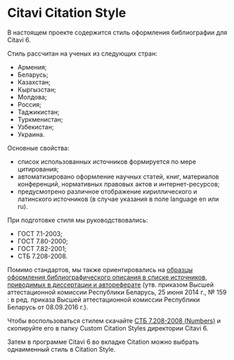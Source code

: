 # Citavi Citation Style

В настоящем проекте содержится стиль оформления библиографии для Citavi 6.

Стиль рассчитан на ученых из следующих стран:
- Армения;
- Беларусь;
- Казахстан;
- Кыргызстан;
- Молдова;
- Россия;
- Таджикистан;
- Туркменистан;
- Узбекистан;
- Украина.

Основные свойства:
- список использованных источников формируется по мере цитирования;
- автоматизировано оформление научных статей, книг, материалов конференций, нормативных правовых актов и интернет-ресурсов;
- предусмотрено различное отображение кириллического и латинского источников (в случае указания в поле language en или ru). 

При подготовке стиля мы руководствовались:
- ГОСТ 7.1-2003;
- ГОСТ 7.80-2000;
- ГОСТ 7.82-2001;
- СТБ 7.208-2008. 

Помимо стандартов, мы также ориентировались на <a href="http://www.vak.org.by/bibliographicDescription">образцы оформления библиографического описания в списке источников, приводимых в диссертации и автореферате</a> (утв. приказом Высшей аттестационной комиссии Республики Беларусь, 25 июня 2014 г., № 159 : в ред. приказа Высшей аттестационной комиссии Республики Беларусь от 08.09.2016 г.).

Чтобы воспользоваться стилем скачайте <a href="https://cdn.rawgit.com/Jatvyag/GOST-Citavi-Citation-Style/master/docs/%D0%A1%D0%A2%D0%91%207.208-2008%20(Numbers).ccs" download>СТБ 7.208-2008 (Numbers)</a> и скопируйте его в папку Custom Citation Styles директории Citavi 6.

Затем в программе Citavi 6 во вкладке Citation можно выбрать однаименный стиль в Citation Style. 

